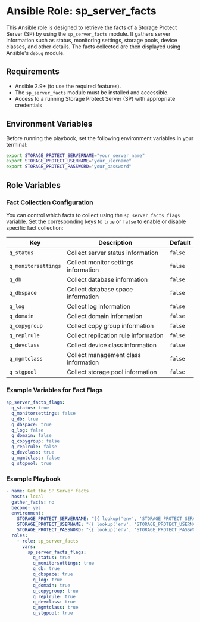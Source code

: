 # Ansible Role: sp_server_facts

This Ansible role is designed to retrieve the facts of a Storage Protect Server (SP) by using the `sp_server_facts` module. It gathers server information such as status, monitoring settings, storage pools, device classes, and other details. The facts collected are then displayed using Ansible's `debug` module.

## Requirements

- Ansible 2.9+ (to use the required features).
- The `sp_server_facts` module must be installed and accessible.
- Access to a running Storage Protect Server (SP) with appropriate credentials

## Environment Variables

Before running the playbook, set the following environment variables in your terminal:

```bash
export STORAGE_PROTECT_SERVERNAME="your_server_name"
export STORAGE_PROTECT_USERNAME="your_username"
export STORAGE_PROTECT_PASSWORD="your_password"
```
## Role Variables

### Fact Collection Configuration

You can control which facts to collect using the `sp_server_facts_flags` variable. Set the corresponding keys to `true` or `false` to enable or disable specific fact collection:

| Key                | Description                            | Default  |
|--------------------|----------------------------------------|----------|
| `q_status`         | Collect server status information     | `false`  |
| `q_monitorsettings`| Collect monitor settings information  | `false`  |
| `q_db`             | Collect database information          | `false`  |
| `q_dbspace`        | Collect database space information    | `false`  |
| `q_log`            | Collect log information               | `false`  |
| `q_domain`         | Collect domain information            | `false`  |
| `q_copygroup`      | Collect copy group information        | `false`  |
| `q_replrule`       | Collect replication rule information  | `false`  |
| `q_devclass`       | Collect device class information      | `false`  |
| `q_mgmtclass`      | Collect management class information  | `false`  |
| `q_stgpool`        | Collect storage pool information      | `false`  |

### Example Variables for Fact Flags

```yaml
sp_server_facts_flags:
  q_status: true
  q_monitorsettings: false
  q_db: true
  q_dbspace: true
  q_log: false
  q_domain: false
  q_copygroup: false
  q_replrule: false
  q_devclass: true
  q_mgmtclass: false
  q_stgpool: true
```

### Example Playbook

```yaml
- name: Get the SP Server facts
  hosts: local
  gather_facts: no
  become: yes
  environment:
    STORAGE_PROTECT_SERVERNAME: "{{ lookup('env', 'STORAGE_PROTECT_SERVERNAME') }}"
    STORAGE_PROTECT_USERNAME: "{{ lookup('env', 'STORAGE_PROTECT_USERNAME') }}"
    STORAGE_PROTECT_PASSWORD: "{{ lookup('env', 'STORAGE_PROTECT_PASSWORD') }}"
  roles:
    - role: sp_server_facts
      vars:
        sp_server_facts_flags:
          q_status: true
          q_monitorsettings: true
          q_db: true
          q_dbspace: true
          q_log: true
          q_domain: true
          q_copygroup: true
          q_replrule: true
          q_devclass: true
          q_mgmtclass: true
          q_stgpool: true

